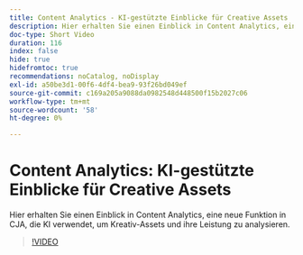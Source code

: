 ```yaml
---
title: Content Analytics - KI-gestützte Einblicke für Creative Assets
description: Hier erhalten Sie einen Einblick in Content Analytics, eine neue Funktion in CJA, die KI verwendet, um Kreativ-Assets und ihre Leistung zu analysieren.
doc-type: Short Video
duration: 116
index: false
hide: true
hidefromtoc: true
recommendations: noCatalog, noDisplay
exl-id: a50be3d1-00f6-4df4-bea9-93f26bd049ef
source-git-commit: c169a205a9088da0982548d448500f15b2027c06
workflow-type: tm+mt
source-wordcount: '58'
ht-degree: 0%

---
```


# Content Analytics: KI-gestützte Einblicke für Creative Assets

Hier erhalten Sie einen Einblick in Content Analytics, eine neue Funktion in CJA, die KI verwendet, um Kreativ-Assets und ihre Leistung zu analysieren.

<!-- 62_S103_3442450_115_content-analytics-aipowered-insights-for-creative-assets -->
>[!VIDEO](https://video.tv.adobe.com/v/3458352/?learn=on&enablevpops=true)
